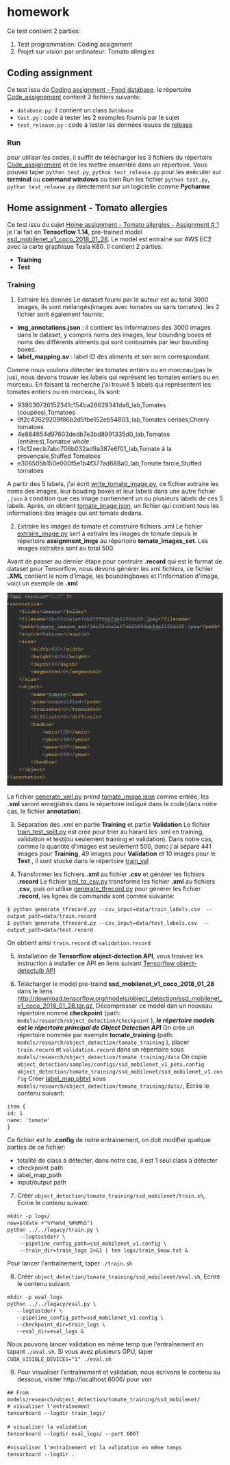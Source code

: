 # homework

Ce test contient 2 parties:
  1. Test programmation: Coding assignment
  2. Projet sur vision par ordinateur: Tomato allergies
## Coding assignment

Ce test issu de [Coding assignment - Food database](https://github.com/Foodvisor/coding-assignment). 
le répertoire [Code_assignement](https://github.com/fengecho/homework/tree/master/Coding_assignment) contient 3 fichiers suivants:
- `database.py`: il contient un class `Database`
- `test.py` : code à tester les 2 exemples fournis par le sujet
- `test_release.py` : code à tester les données issues de [release](https://github.com/Foodvisor/coding-assignment/releases/tag/v0.1.0)

### Run
pour utiliser les codes, il suiffit de télécharger les 3 fichiers du répertoire [Code_assignement](https://github.com/fengecho/homework/tree/master/Coding_assignment) et de les mettre ensemble dans un répertoire. Vous pouvez taper `python test.py`,  `python test_release.py` pour les exécuter sur **terminal** ou **command windows** ou bien Run les fichier `python test.py`,  `python test_release.py` directement sur un logicielle comme **Pycharme**



## Home assignment - Tomato allergies

Ce test issu du sujet [Home assignment - Tomato allergies - Assignment # 1](https://github.com/Foodvisor/home-assignment#assignment--1)
je l'ai fait en **Tensorflow 1.14**, pre-trained model [ssd_mobilenet_v1_coco_2018_01_28](http://download.tensorflow.org/models/object_detection/ssd_mobilenet_v1_coco_2018_01_28.tar.gz). Le model est entraîné sur AWS EC2 avec la carte graphique Tesla K80. Il contient 2 parties:
- **Training**
- **Test**


### Training 

1. Extraire les donnée
Le dataset fourni par le auteur est au total 3000 images, ils sont mélangés(images avec tomates ou sans tomates). les 2 fichier sont également fournis:
 - **img_annotations.json** : il contient les informations des 3000 images dans le dataset, y compris noms des images, leur bounding boxes et noms des différents aliments qui sont contournés par leur bounding boxes.
 - **label_mapping.sv** : label ID des aliments et son nom correspondant.
 
Comme nous voulons détecter les tomates entiers ou en morceau(pas le jus), nous devons trouver les labels qui représent les tomates entiers ou en morceau. En faisant la recherche j'ai trouvé 5 labels qui représentent les tomates entiers ou en morceau, Ils sont:
- 939030726152341c154ba28629341da6_lab,Tomates (coupées),Tomatoes
- 9f2c42629209f86b2d5fbe152eb54803_lab,Tomates cerises,Cherry tomatoes
- 4e884654d97603dedb7e3bd8991335d0_lab,Tomates (entières),Tomatoe whole
- f3c12eecb7abc706b032ad9a387e6f01_lab,Tomate à la provençale,Stuffed Tomatoes
- e306505b150e000f5e1b4f377ad688a0_lab,Tomate farcie,Stuffed tomatoes

A partir des 5 labels, j'ai écrit [write_tomate_image.py](Tomato_allergies/Assignment_1/training/construire_dataset/write_tomate_image.py), ce fichier extraire les noms des images, leur bouding boxes et leur labels dans une autre fichier `.json` à condition que ces image contiennent un ou plusieurs labels de ces 5 labels. Après, on obtient [tomate_image.json](Tomato_allergies/Assignment_1/training/construire_dataset/tomate_image.json), un fichier qui contient tous les informations des images qui ont tomate dedans.

2. Extraire les images de tomate et construire fichiers .xml
Le fichier [extraire_image.py](Tomato_allergies/Assignment_1/training/construire_dataset/extraire_image.py) sert à extraire les images de tomate depuis le répertoire **assignment_imgs** au répertoire **tomate_images_set**. Les images extraites sont au total 500.

Avant de passer au dernier étape pour contruire **.record** qui est le format de dataset pour Tensorflow, nous devons générer les xml fichiers, ce fichier **.XML** contient le nom d'image, les boundingboxes et l'information d'image, voici un exemple de **.xml**  

  <p>
  <img src="Tomato_allergies/Assignment_1/images/xml.PNG" alt="xml exemple" height="450px"/>
  </p> 
  
Le fichier [generate_xml.py](Tomato_allergies/Assignment_1/training/construire_dataset/generate_xml.py) prend [tomate_image.json](Tomato_allergies/Assignment_1/training/construire_dataset/tomate_image.json) comme entrée, les **.xml** seront enregistrés dans le répertoire indiqué dans le code(dans notre cas, le fichier **annotation**).
  
3. Séparation des .xml en partie **Training** et partie **Validation**
Le fichier [train_test_split.py](Tomato_allergies/Assignment_1/training/construire_dataset/train_test_split.py) est crée pour trier au harard les .xml en training, validation et test(ou seulement training et validation). Dans notre cas, comme la quantité d'images est seulement 500, donc j'ai séparé 441 images pour **Training**, 49 images pour **Validation** et 10 images pour le **Test** , il sont stocké dans le répertoire [train_val](Tomato_allergies/Assignment_1/training/construire_dataset/train_val)
  
4. Transformer les fichiers **.xml** au fichier **.csv** et générer les fichiers **.record**
Le fichier [xml_to_csv.py](Tomato_allergies/Assignment_1/training/construire_dataset/xml_to_csv.py) transforme les fichier **.xml** au fichiers **.csv**, puis on utilise [generate_tfrecord.py](Tomato_allergies/Assignment_1/training/construire_dataset/generate_tfrecord.py) pour générer les fichier **.record**, les lignes de commande sont comme suivante:
  
  ```shell
  $ python generate_tfrecord.py --csv_input=data/train_labels.csv  --output_path=data/train.record
  $ python generate_tfrecord.py --csv_input=data/test_labels.csv  --output_path=data/test.record
  ```
On obtient ainsi `train.record` et `validation.record`
  
5. Installation de **Tensorflow object-detection API**, vous trouvez les instruction à installer ce API en liens suivant [Tensorflow object-detectuib API](https://github.com/tensorflow/models/tree/6518c1c7711ef1fdbe925b3c5c71e62910374e3e/research/object_detection)
  
6. Télécharger le model pre-traind **ssd_mobilenet_v1_coco_2018_01_28** dans le liens http://download.tensorflow.org/models/object_detection/ssd_mobilenet_v1_coco_2018_01_28.tar.gz, Décompresser ce model dan un nouveau répertoire nommé **checkpoint** (path: `models/research/object_detection/checkpoint` ), ***le répertoire **models** est le répertoire principal de Object Detection API***
On crée un répertoire nommée par exemple **tomate_training** (path: `models/research/object_detection/tomate_training`  ), placer `train.record` et `validation.record` dans un répertoire sous `models/research/object_detection/tomate_training/data`
On copie `object_detection/samples/configs/ssd_mobilenet_v1_pets.config` `object_detection/tomate_training/ssd_mobilenet/ssd_mobilenet_v1.config`
Créer [label_map.pbtxt](Tomato_allergies/Assignment_1/training/label.pbtxt) sous `models/research/object_detection/tomate_training/data/`, Ecrire le contenu suivant:
  
  ```
  item {
  id: 1
  name: 'tomate'
}
```
Ce fichier est le **.config** de notre entrainement, on doit modifier quelque parties de ce fichier:
  - totalité de class à détecter, dans notre cas, il est 1 seul class à détecter
  - checkpoint path
  - label_map_path
  - input/output path
  
7. Créer `object_detection/tomate_training/ssd_mobilenet/train.sh`, Ecrire le contenu suivant: 
  
  ```
  mkdir -p logs/
  now=$(date +"%Y%m%d_%H%M%S")
  python ../../legacy/train.py \
      --logtostderr \
      --pipeline_config_path=ssd_mobilenet_v1.config \
      --train_dir=train_logs 2>&1 | tee logs/train_$now.txt &
 ```
 Pour lancer l'entraînement, taper `./train.sh`
 
 8. Créer `object_detection/tomate_training/ssd_mobilenet/eval.sh`, Ecrire le contenu suivant:
 ```
 mkdir -p eval_logs
 python ../../legacy/eval.py \
    --logtostderr \
    --pipeline_config_path=ssd_mobilenet_v1.config \
    --checkpoint_dir=train_logs \
    --eval_dir=eval_logs &
```
Nous pouvons lancer validation en même temp que l'entraînement en tapant `./eval.sh`. Si vous avez plusieurs GPU, taper `CUDA_VISIBLE_DEVICES="1" ./eval.sh`

9. Pour visualiser l'entraînement et validation, nous écrivons le contenu au dessous, visiter http://localhost:6006/ pour voir

```
## From models/research/object_detection/tomate_training/ssd_mobilenet/
# visualiser l'entraînement
tensorboard --logdir train_logs/  

# visualiser la validation
tensorboard --logdir eval_logs/ --port 6007

#visualiser l'entraînement et la validation en même temps
tensorboard --logdir .
 
 

